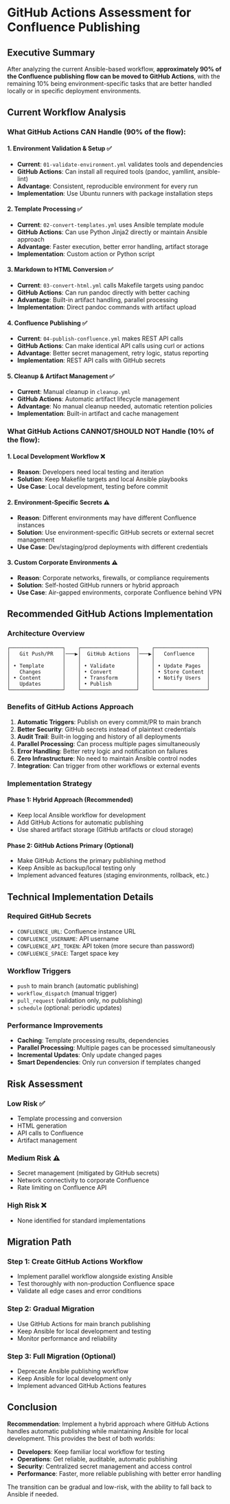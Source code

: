 # GitHub Actions Assessment for Confluence Publishing

## Executive Summary

After analyzing the current Ansible-based workflow, **approximately 90% of the Confluence publishing flow can be moved to GitHub Actions**, with the remaining 10% being environment-specific tasks that are better handled locally or in specific deployment environments.

## Current Workflow Analysis

### What GitHub Actions CAN Handle (90% of the flow):

#### 1. **Environment Validation & Setup** ✅
- **Current**: `01-validate-environment.yml` validates tools and dependencies
- **GitHub Actions**: Can install all required tools (pandoc, yamllint, ansible-lint)
- **Advantage**: Consistent, reproducible environment for every run
- **Implementation**: Use Ubuntu runners with package installation steps

#### 2. **Template Processing** ✅
- **Current**: `02-convert-templates.yml` uses Ansible template module
- **GitHub Actions**: Can use Python Jinja2 directly or maintain Ansible approach
- **Advantage**: Faster execution, better error handling, artifact storage
- **Implementation**: Custom action or Python script

#### 3. **Markdown to HTML Conversion** ✅
- **Current**: `03-convert-html.yml` calls Makefile targets using pandoc
- **GitHub Actions**: Can run pandoc directly with better caching
- **Advantage**: Built-in artifact handling, parallel processing
- **Implementation**: Direct pandoc commands with artifact upload

#### 4. **Confluence Publishing** ✅
- **Current**: `04-publish-confluence.yml` makes REST API calls
- **GitHub Actions**: Can make identical API calls using curl or actions
- **Advantage**: Better secret management, retry logic, status reporting
- **Implementation**: REST API calls with GitHub secrets

#### 5. **Cleanup & Artifact Management** ✅
- **Current**: Manual cleanup in `cleanup.yml`
- **GitHub Actions**: Automatic artifact lifecycle management
- **Advantage**: No manual cleanup needed, automatic retention policies
- **Implementation**: Built-in artifact and cache management

### What GitHub Actions CANNOT/SHOULD NOT Handle (10% of the flow):

#### 1. **Local Development Workflow** ❌
- **Reason**: Developers need local testing and iteration
- **Solution**: Keep Makefile targets and local Ansible playbooks
- **Use Case**: Local development, testing before commit

#### 2. **Environment-Specific Secrets** ⚠️
- **Reason**: Different environments may have different Confluence instances
- **Solution**: Use environment-specific GitHub secrets or external secret management
- **Use Case**: Dev/staging/prod deployments with different credentials

#### 3. **Custom Corporate Environments** ⚠️
- **Reason**: Corporate networks, firewalls, or compliance requirements
- **Solution**: Self-hosted GitHub runners or hybrid approach
- **Use Case**: Air-gapped environments, corporate Confluence behind VPN

## Recommended GitHub Actions Implementation

### Architecture Overview

```
┌─────────────────┐    ┌──────────────────┐    ┌─────────────────┐
│   Git Push/PR   │───▶│  GitHub Actions  │───▶│   Confluence    │
│                 │    │                  │    │                 │
│ • Template      │    │ • Validate       │    │ • Update Pages  │
│   Changes       │    │ • Convert        │    │ • Store Content │
│ • Content       │    │ • Transform      │    │ • Notify Users  │
│   Updates       │    │ • Publish        │    │                 │
└─────────────────┘    └──────────────────┘    └─────────────────┘
```

### Benefits of GitHub Actions Approach

1. **Automatic Triggers**: Publish on every commit/PR to main branch
2. **Better Security**: GitHub secrets instead of plaintext credentials
3. **Audit Trail**: Built-in logging and history of all deployments
4. **Parallel Processing**: Can process multiple pages simultaneously
5. **Error Handling**: Better retry logic and notification on failures
6. **Zero Infrastructure**: No need to maintain Ansible control nodes
7. **Integration**: Can trigger from other workflows or external events

### Implementation Strategy

#### Phase 1: Hybrid Approach (Recommended)
- Keep local Ansible workflow for development
- Add GitHub Actions for automatic publishing
- Use shared artifact storage (GitHub artifacts or cloud storage)

#### Phase 2: GitHub Actions Primary (Optional)
- Make GitHub Actions the primary publishing method
- Keep Ansible as backup/local testing only
- Implement advanced features (staging environments, rollback, etc.)

## Technical Implementation Details

### Required GitHub Secrets
- `CONFLUENCE_URL`: Confluence instance URL
- `CONFLUENCE_USERNAME`: API username
- `CONFLUENCE_API_TOKEN`: API token (more secure than password)
- `CONFLUENCE_SPACE`: Target space key

### Workflow Triggers
- `push` to main branch (automatic publishing)
- `workflow_dispatch` (manual trigger)
- `pull_request` (validation only, no publishing)
- `schedule` (optional: periodic updates)

### Performance Improvements
- **Caching**: Template processing results, dependencies
- **Parallel Processing**: Multiple pages can be processed simultaneously
- **Incremental Updates**: Only update changed pages
- **Smart Dependencies**: Only run conversion if templates changed

## Risk Assessment

### Low Risk ✅
- Template processing and conversion
- HTML generation
- API calls to Confluence
- Artifact management

### Medium Risk ⚠️
- Secret management (mitigated by GitHub secrets)
- Network connectivity to corporate Confluence
- Rate limiting on Confluence API

### High Risk ❌
- None identified for standard implementations

## Migration Path

### Step 1: Create GitHub Actions Workflow
- Implement parallel workflow alongside existing Ansible
- Test thoroughly with non-production Confluence space
- Validate all edge cases and error conditions

### Step 2: Gradual Migration
- Use GitHub Actions for main branch publishing
- Keep Ansible for local development and testing
- Monitor performance and reliability

### Step 3: Full Migration (Optional)
- Deprecate Ansible publishing workflow
- Keep Ansible for local development only
- Implement advanced GitHub Actions features

## Conclusion

**Recommendation**: Implement a hybrid approach where GitHub Actions handles automatic publishing while maintaining Ansible for local development. This provides the best of both worlds:

- **Developers**: Keep familiar local workflow for testing
- **Operations**: Get reliable, auditable, automatic publishing
- **Security**: Centralized secret management and access control
- **Performance**: Faster, more reliable publishing with better error handling

The transition can be gradual and low-risk, with the ability to fall back to Ansible if needed.
